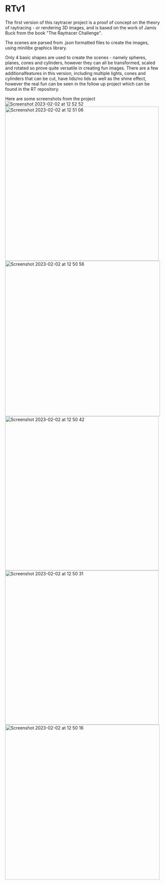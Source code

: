 # RTv1

The first version of this raytracer project is a proof of concept on the theory of raytracing - or rendering 3D images,
and is based on the work of Jamis Buck from the book "The Raytracer Challenge".

The scenes are parsed from .json formatted files to create the images, using minilibx graphics library. 

Only 4 basic shapes are used to create the scenes - namely spheres, planes, cones and cylinders, however they can all be
transformed, scaled and rotated so prove quite versatile in creating fun images. 
There are a few additionalfeatures in this version, including multiple lights, cones and cylinders that can be cut, 
have lids/no lids as well as the shine effect, however the real fun can be seen 
in the follow up project which can be found in the RT repository.

Here are some screenshots from the project
![Screenshot 2023-02-02 at 12 52 52](https://user-images.githubusercontent.com/93197340/216305658-37a103b0-a606-43fc-b0bf-ea92ddc521b6.png)
<img width="497" alt="Screenshot 2023-02-02 at 12 51 06" src="https://user-images.githubusercontent.com/93197340/216305686-8fc81d32-836c-4d6f-b321-425124eb7b34.png">
<img width="501" alt="Screenshot 2023-02-02 at 12 50 56" src="https://user-images.githubusercontent.com/93197340/216305689-1b3b9754-eae7-4897-94cd-f05f6eae67f7.png">
<img width="497" alt="Screenshot 2023-02-02 at 12 50 42" src="https://user-images.githubusercontent.com/93197340/216305691-f98b84ad-f2ee-4381-a205-5d39a647e7e7.png">
<img width="497" alt="Screenshot 2023-02-02 at 12 50 31" src="https://user-images.githubusercontent.com/93197340/216305704-512892d5-cba2-48df-84f3-0c85e911e2bf.png">
<img width="500" alt="Screenshot 2023-02-02 at 12 50 16" src="https://user-images.githubusercontent.com/93197340/216305715-9be875ec-693f-4536-bce5-7a1dbe757ca2.png">
